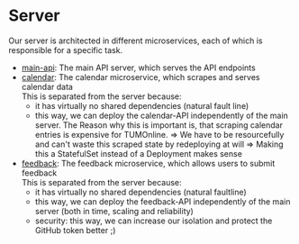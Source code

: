 # Server

Our server is architected in different microservices, each of which is responsible for a specific task.

- [main-api](/server/main-api): The main API server, which serves the API endpoints
- [calendar](/server/calendar): The calendar microservice, which scrapes and serves calendar data  
  This is separated from the server because:
  - it has virtually no shared dependencies (natural fault line)
  - this way, we can deploy the calendar-API independently of the main server.
    The Reason why this is important is, that scraping calendar entries is expensive for TUMOnline.
    => We have to be resourcefully and can't waste this scraped state by redeploying at will
    => Making this a StatefulSet instead of a Deployment makes sense
- [feedback](/server/feedback): The feedback microservice, which allows users to submit feedback  
  This is separated from the server because:
  - it has virtually no shared dependencies (natural faultline)
  - this way, we can deploy the feedback-API independently of the main server (both in time, scaling and reliability)
  - security: this way, we can increase our isolation and protect the GitHub token better ;)